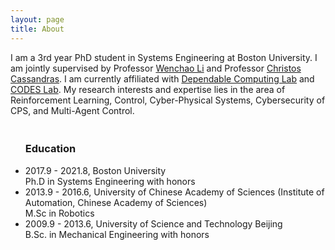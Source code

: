 ```yaml
---
layout: page
title: About
---
```


I am a 3rd year PhD student in Systems Engineering at Boston University. I am jointly supervised by Professor [Wenchao Li](https://sites.bu.edu/depend/people/) and Professor [Christos Cassandras](https://christosgcassandras.org/). I am currently affiliated with [Dependable Computing Lab](https://sites.bu.edu/depend/people/) and [CODES Lab](https://www.bu.edu/codes/). My research interests and expertise lies in the area of Reinforcement Learning, Control, Cyber-Physical Systems, Cybersecurity of CPS, and Multi-Agent Control.

<!-- education. -->
  <div class="item border-bottom">
     <ul>
        <h3 id="Education" > <br> Education</h3>
        <li> 
           2017.9 - 2021.8, Boston University <br>
           Ph.D in Systems Engineering with honors
        </li>            
        <li> 
           2013.9 - 2016.6, University of Chinese Academy of Sciences (Institute of Automation, Chinese Academy of Sciences) <br>
           M.Sc in Robotics 
        </li>
        <li> 
           2009.9 - 2013.6, University of Science and Technology Beijing   <br>
           B.Sc. in Mechanical Engineering with honors   <br>
        </li>
     </ul>
  </div>
